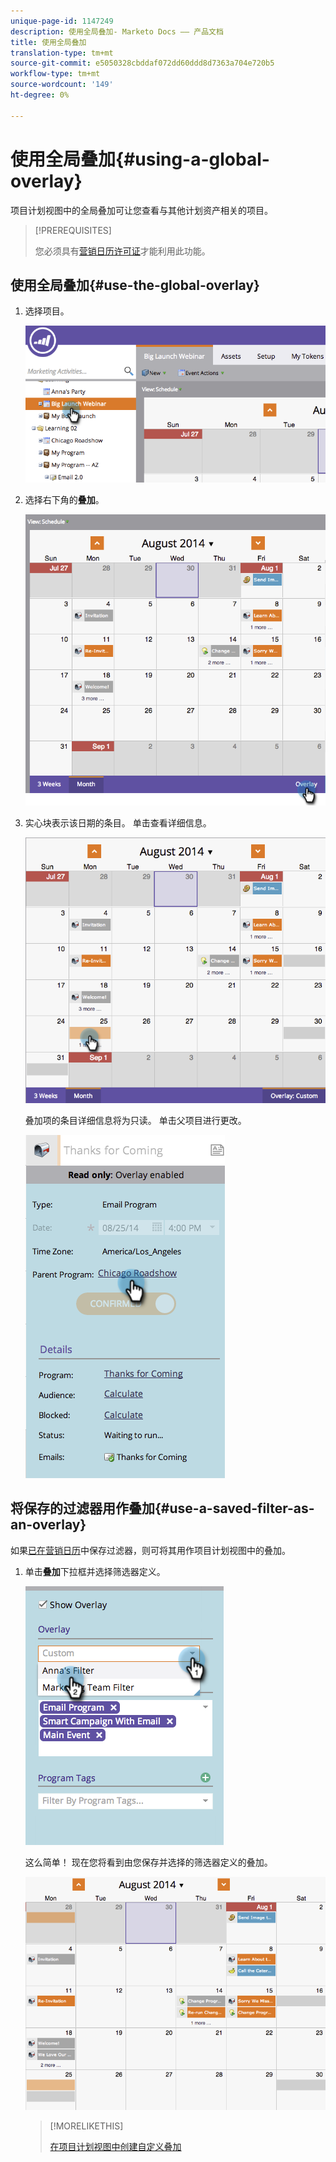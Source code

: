 ```yaml
---
unique-page-id: 1147249
description: 使用全局叠加- Marketo Docs —— 产品文档
title: 使用全局叠加
translation-type: tm+mt
source-git-commit: e5050328cbddaf072dd60ddd8d7363a704e720b5
workflow-type: tm+mt
source-wordcount: '149'
ht-degree: 0%

---
```



# 使用全局叠加{#using-a-global-overlay}

项目计划视图中的全局叠加可让您查看与其他计划资产相关的项目。

>[!PREREQUISITES]
>
>您必须具有[营销日历许可证](/help/marketo/product-docs/core-marketo-concepts/marketing-calendar/understanding-the-calendar/issue-revoke-a-marketing-calendar-license.md)才能利用此功能。

## 使用全局叠加{#use-the-global-overlay}

1. 选择项目。

   ![](assets/image2014-9-24-10-16-4.png)

1. 选择右下角的&#x200B;**叠加**。

   ![](assets/image2014-9-24-10-3a16-3a9.png)

1. 实心块表示该日期的条目。 单击查看详细信息。

   ![](assets/image2014-9-24-10-3a16-3a14.png)

   叠加项的条目详细信息将为只读。 单击父项目进行更改。

   ![](assets/image2014-9-24-10-3a16-3a19.png)

## 将保存的过滤器用作叠加{#use-a-saved-filter-as-an-overlay}

如果[已在营销日历](/help/marketo/product-docs/core-marketo-concepts/marketing-calendar/working-with-the-calendar/saving-a-filter-definition-in-the-marketing-calendar.md)中保存过滤器，则可将其用作项目计划视图中的叠加。

1. 单击&#x200B;**叠加**&#x200B;下拉框并选择筛选器定义。

   ![](assets/image2014-9-24-10-3a16-3a26.png)

   这么简单！ 现在您将看到由您保存并选择的筛选器定义的叠加。

   ![](assets/image2014-9-24-10-3a16-3a31.png)

   >[!MORELIKETHIS]
   >
   >[在项目计划视图中创建自定义叠加](/help/marketo/product-docs/core-marketo-concepts/programs/program-schedule-view/creating-custom-overlays-in-program-schedule-view.md)
